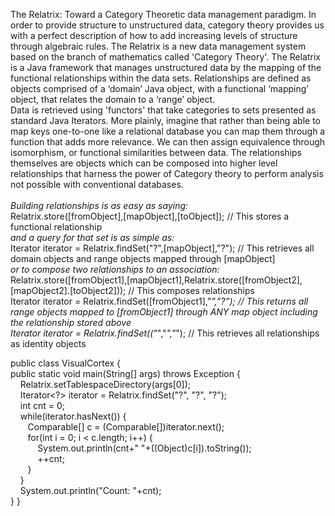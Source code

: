 The Relatrix:
Toward a Category Theoretic data management paradigm.
In order to provide structure to unstructured data, category theory provides us with a perfect description of how to add increasing
levels of structure through algebraic rules.
The Relatrix is a new data management system based on the branch of mathematics called 'Category Theory'. 
The Relatrix is a Java framework that manages unstructured data by the mapping of the functional relationships within the data sets. 
Relationships are defined as objects comprised of a ‘domain’ Java object, with a functional ‘mapping’ object, that relates the domain to a ‘range’ object.  
Data is retrieved using 'functors' that take categories to sets presented as standard Java Iterators. 
More plainly, imagine that rather than being able to map keys one-to-one like a relational database you can map them through a function that adds more relevance. 
We can then assign equivalence through isomorphism, or functional similarities between data. The relationships themselves are objects which can be composed into higher level relationships that
harness the power of Category theory to perform analysis not possible with conventional databases.
<br/><br/><i> Building relationships is as easy as saying:</i><br/>
Relatrix.store([fromObject],[mapObject],[toObject]); // This stores a functional relationship<br/>
<i>and a query for that set is as simple as:</i><br/>
Iterator iterator = Relatrix.findSet("?",[mapObject],"?"); // This retrieves all domain objects and range objects mapped through [mapObject]<br/>
<i>or to compose two relationships to an association:</i><br/>
Relatrix.store([fromObject1],[mapObject1],Relatrix.store([fromObject2],[mapObject2].[toObject2])); // This composes relationships<br/>
Iterator iterator = Relatrix.findSet([fromObject1],”*”,”?”); // This returns all range objects mapped to [fromObject1] through ANY map object including the relationship stored above<br/>
Iterator iterator = Relatrix.findSet(("*","*","*"); // This retrieves all relationships as identity objects<br/>


public class VisualCortex {<br/>
public static void main(String[] args) throws Exception {<br/>
&nbsp;&nbsp;&nbsp;	Relatrix.setTablespaceDirectory(args[0]);<br/>
&nbsp;&nbsp;&nbsp;	Iterator<?> iterator = Relatrix.findSet("?", "?", "?");<br/>
&nbsp;&nbsp;&nbsp;	int cnt = 0;<br/>
&nbsp;&nbsp;&nbsp;	while(iterator.hasNext()) {<br/>
&nbsp;&nbsp;&nbsp;&nbsp;&nbsp;&nbsp;		Comparable[] c = (Comparable[])iterator.next();<br/>
&nbsp;&nbsp;&nbsp;&nbsp;&nbsp;&nbsp;		for(int i = 0; i < c.length; i++) {<br/>
&nbsp;&nbsp;&nbsp;&nbsp;&nbsp;&nbsp;&nbsp;&nbsp;&nbsp;&nbsp;		System.out.println(cnt+" "+((Object)c[i]).toString());<br/>
&nbsp;&nbsp;&nbsp;&nbsp;&nbsp;&nbsp;&nbsp;&nbsp;&nbsp;&nbsp;		++cnt;<br/>
&nbsp;&nbsp;&nbsp;&nbsp;&nbsp;&nbsp;		}<br/>
&nbsp;&nbsp;&nbsp;	}<br/>
&nbsp;&nbsp;&nbsp;	System.out.println("Count: "+cnt);<br/>
}
}
